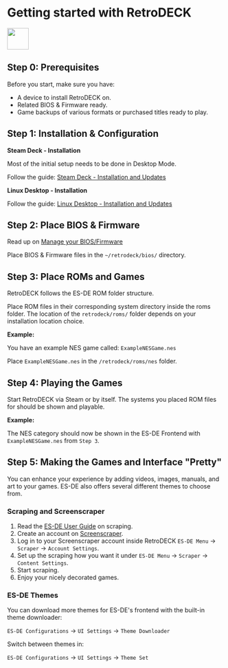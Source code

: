 # Getting started with RetroDECK

<img src="../../wiki_icons/pixelitos/retrodeck.png" width="50">

## Step 0: Prerequisites

Before you start, make sure you have:

- A device to install RetroDECK on.
- Related BIOS & Firmware ready.
- Game backups of various formats or purchased titles ready to play.

## Step 1: Installation & Configuration

**Steam Deck - Installation**

Most of the initial setup needs to be done in Desktop Mode.

Follow the guide: [Steam Deck - Installation and Updates](../wiki_devices/steamdeck/steamdeck-start.md)

**Linux Desktop - Installation**

Follow the guide: [Linux Desktop - Installation and Updates](../wiki_devices/linux_desktop/linux-install.md)

## Step 2: Place BIOS & Firmware

Read up on [Manage your BIOS/Firmware](../wiki_management/bios-firmware.md)

Place BIOS & Firmware files in the `~/retrodeck/bios/` directory.

## Step 3: Place ROMs and Games

RetroDECK follows the ES-DE ROM folder structure.

Place ROM files in their corresponding system directory inside the roms folder. The location of the `retrodeck/roms/` folder depends on your installation location choice.

**Example:**

You have an example NES game called: `ExampleNESGame.nes`

Place `ExampleNESGame.nes` in the `/retrodeck/roms/nes` folder.

## Step 4: Playing the Games

Start RetroDECK via Steam or by itself. The systems you placed ROM files for should be shown and playable.

**Example:**

The NES category should now be shown in the ES-DE Frontend with `ExampleNESGame.nes` from `Step 3`.


## Step 5: Making the Games and Interface "Pretty" 

You can enhance your experience by adding videos, images, manuals, and art to your games. ES-DE also offers several different themes to choose from.

### Scraping and Screenscraper

1. Read the [ES-DE User Guide](../wiki_system_guides/es-de/esde-guide.md) on scraping.
2. Create an account on [Screenscraper](https://www.screenscraper.fr/).
3. Log in to your Screenscraper account inside RetroDECK `ES-DE Menu` -> `Scraper` -> `Account Settings`.
4. Set up the scraping how you want it under `ES-DE Menu` -> `Scraper` -> `Content Settings`.
5. Start scraping.
6. Enjoy your nicely decorated games.

### ES-DE Themes

You can download more themes for ES-DE's frontend with the built-in theme downloader:

`ES-DE Configurations` -> `UI Settings` -> `Theme Downloader`

Switch between themes in:

`ES-DE Configurations` -> `UI Settings` -> `Theme Set`
